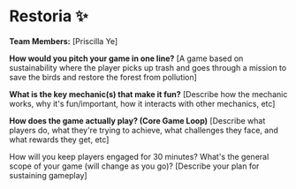 # Restoria ✨

**Team Members:** [Priscilla Ye]

**How would you pitch your game in one line?**
[A game based on sustainability where the player picks up trash and goes through a mission to save the birds and restore the forest from pollution]

**What is the key mechanic(s) that make it fun?**
[Describe how the mechanic works, why it's fun/important, how it interacts with other mechanics, etc]

**How does the game actually play? (Core Game Loop)**
[Describe what players do, what they're trying to achieve, what challenges they face, and what rewards they get, etc]

How will you keep players engaged for 30 minutes? What's the general scope of your game (will change as you go)?
[Describe your plan for sustaining gameplay]
